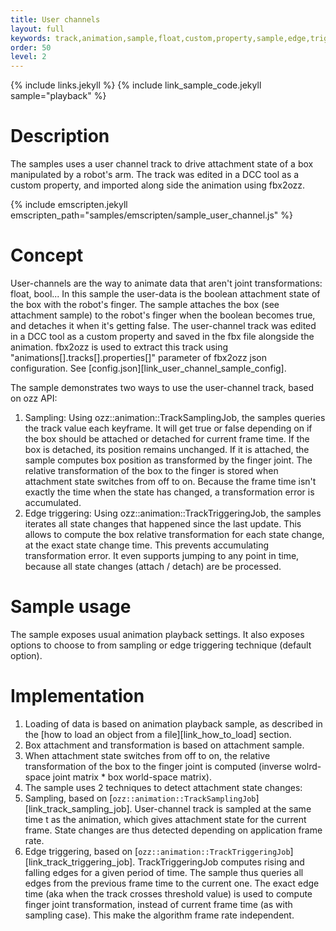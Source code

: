 ```yaml
---
title: User channels
layout: full
keywords: track,animation,sample,float,custom,property,sample,edge,triggering,frame,rate,dependant
order: 50
level: 2
---
```


{% include links.jekyll %}
{% include link_sample_code.jekyll sample="playback" %}

Description
===========

The samples uses a user channel track to drive attachment state of a box manipulated by a robot's arm. The track was edited in a DCC tool as a custom property, and imported along side the animation using fbx2ozz.

{% include emscripten.jekyll emscripten_path="samples/emscripten/sample_user_channel.js" %}

Concept
=======

User-channels are the way to animate data that aren't joint transformations: float, bool... In this sample the user-data is the boolean attachment state of the box with the robot's finger. The sample attaches the box (see attachment sample) to the robot's finger when the boolean becomes true, and detaches it when it's getting false.
The user-channel track was edited in a DCC tool as a custom property and saved in the fbx file alongside the animation. fbx2ozz is used to extract this track using "animations\[\].tracks\[\].properties\[\]" parameter of fbx2ozz json configuration. See [config.json][link_user_channel_sample_config].

The sample demonstrates two ways to use the user-channel track, based on ozz API:
1. Sampling: Using ozz::animation::TrackSamplingJob, the samples queries the track value each keyframe. It will get true or false depending on if the box should be attached or detached for current frame time. If the box is detached, its position remains unchanged. If it is attached, the sample computes box position as transformed by the finger joint. The relative transformation of the box to the finger is stored when attachment state switches from off to on. Because the frame time isn't exactly the time when the state has changed, a transformation error is accumulated.
2. Edge triggering: Using ozz::animation::TrackTriggeringJob, the samples iterates all state changes that happened since the last update. This allows to compute the box relative transformation for each state change, at the exact state change time. This prevents accumulating transformation error. It even supports jumping to any point in time, because all state changes (attach / detach) are be processed. 

Sample usage
============

The sample exposes usual animation playback settings. It also exposes options to choose to from sampling or edge triggering technique (default option).

Implementation
==============

1. Loading of data is based on animation playback sample, as described in the [how to load an object from a file][link_how_to_load] section.
2. Box attachment and transformation is based on attachment sample.
3. When attachment state switches from off to on, the relative transformation of the box to the finger joint is computed (inverse wolrd-space joint matrix * box world-space matrix).
4. The sample uses 2 techniques to detect attachment state changes:  
  1. Sampling, based on [`ozz::animation::TrackSamplingJob`][link_track_sampling_job]. User-channel track is sampled at the same time t as the animation, which gives attachment state for the current frame. State changes are thus detected depending on application frame rate.
  2. Edge triggering, based on [`ozz::animation::TrackTriggeringJob`][link_track_triggering_job]. TrackTriggeringJob computes rising and falling edges for a given period of time. The sample thus queries all edges from the previous frame time to the current one. The exact edge time (aka when the track crosses threshold value) is used to compute finger joint transformation, instead of current frame time (as with sampling case). This make the algorithm frame rate independent.
